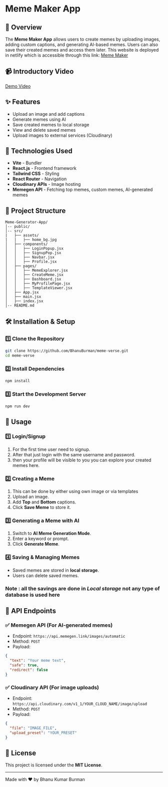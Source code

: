 # Meme Maker App

## 📌 Overview
The **Meme Maker App** allows users to create memes by uploading images, adding custom captions, and generating AI-based memes. Users can also save their created memes and access them later. This website is deployed in netlify which is accessible through this link: [Meme Maker](https://ogmemeverse.netlify.app/ "Go to Meme page")

## 📹 Introductory Video
[Demo Video](/meme-verse/meme-verse-demo-video.mp4)

## ✨ Features
- Upload an image and add captions
- Generate memes using AI
- Save created memes to local storage
- View and delete saved memes
- Upload images to external services (Cloudinary)

## 🚀 Technologies Used
- **Vite** - Bundler
- **React.js** - Frontend framework
- **Tailwind CSS** - Styling
- **React Router** - Navigation
- **Cloudinary APIs** - Image hosting
- **Memegen API** - Fetching top memes, custom memes, AI-generated memes

## 📂 Project Structure
```
Meme-Generator-App/
│-- public/
│-- src/
|   ├── assets/
|   |   ├── home_bg.jpg
│   ├── components/
│   │   ├── LoginPopup.jsx
│   │   ├── SignupPop.jsx
│   │   ├── Navbar.jsx
│   │   ├── Profile.jsx
│   ├── pages/
│   │   ├── MemeExplorer.jsx
│   │   ├── CreateMeme.jsx
│   │   ├── Dashboard.jsx
│   │   ├── MyProfilePage.jsx
│   │   ├── TemplateViewer.jsx
│   ├── App.jsx
│   ├── main.jsx
│   ├── index.jsx
│-- README.md
```

## 🛠️ Installation & Setup
### 1️⃣ Clone the Repository
```sh
git clone https://github.com/BhanuBurman/meme-verse.git
cd meme-verse
```

### 2️⃣ Install Dependencies
```sh
npm install
```

### 3️⃣ Start the Development Server
```sh
npm run dev
```

## 📜 Usage
### 1️⃣ Login/Signup
1. For the first time user need to signup.
2. After that just login with the same username and password.
3. then your profile will be visible to you you can explore your created memes here.

### 2️⃣ Creating a Meme
1. This can be done by either using own image or via templates
2. Upload an image.
3. Add **Top** and **Bottom** captions.
4. Click **Save Meme** to store it.

### 3️⃣ Generating a Meme with AI
1. Switch to **AI Meme Generation Mode**.
2. Enter a keyword or prompt.
3. Click **Generate Meme**.

### 4️⃣ Saving & Managing Memes
- Saved memes are stored in **local storage**.
- Users can delete saved memes.

### Note : all the savings are done in *Local storage* not any type of database is used here

## 🔗 API Endpoints
### ✅ **Memegen API** (For AI-generated memes)
- Endpoint: `https://api.memegen.link/images/automatic`
- Method: `POST`
- Payload:
```json
{
  "text": "Your meme text",
  "safe": true,
  "redirect": false
}
```

### ✅ **Cloudinary API** (For image uploads)
- Endpoint: `https://api.cloudinary.com/v1_1/YOUR_CLOUD_NAME/image/upload`
- Method: `POST`
- Payload:
```json
{
  "file": "IMAGE_FILE",
  "upload_preset": "YOUR_PRESET"
}
```

## 📝 License
This project is licensed under the **MIT License**.

---
Made with ❤️ by Bhanu Kumar Burman

